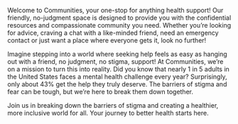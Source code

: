 Welcome to Communities, your one-stop for anything health support! Our friendly, no-judgment space is designed to provide you with the confidential resources and compassionate community you need.
Whether you’re looking for advice, craving a chat with a like-minded friend, need an emergency contact or just want a place where everyone gets it, look no further!

Imagine stepping into a world where seeking help feels as easy as hanging out with a friend, no judgment, no stigma, support! At Communities, we’re on a mission to turn this into reality.
Did you know that nearly 1 in 5 adults in the United States faces a mental health challenge every year?
Surprisingly, only about 43% get the help they truly deserve. The barriers of stigma and fear can be tough, but we’re here to break them down together.

Join us in breaking down the barriers of stigma and creating a healthier, more inclusive world for all. Your journey to better health starts here.
